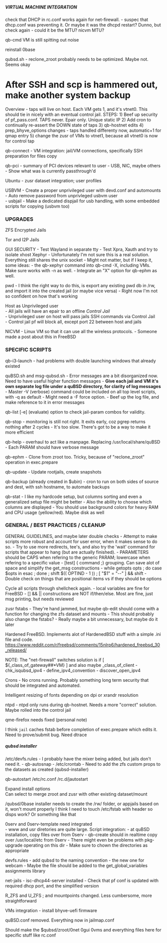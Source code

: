 ##### VIRTUAL MACHINE INTEGRATION

check that DHCP in rc.conf works again for net-firewall.
	- suspec that dhcp.conf was preventing it. Or maybe it was the dhcpd restart? Dunno, but check again
	- could it be the MTU? nicvm MTU?

qb-cmd VM is still spitting out noise

reinstall 0base

qubsd.sh
	- reclone_zroot probably needs to be optimized. Maybe not. Seems okay

# After SSH and scp is hammered out, make another system backup 
Overview - taps will live on host. Each VM gets 1, and it's vtnet0.
This should tie in nicely with an eventual control jail. STEPS:
	1) Beef up security of pf_pass.conf. TAPS never. Epair only. Unique static IP
	2) Add cron to continually re-assert the DOWN state of taps 
	3) qb-hostnet edits
	4) prep_bhyve_options changes
		- taps handled differenty now, automatic+1 for qmap entry
	5) change the zusr of VMs to vtnet1, because all vtnet0 is now for control tap 

qb-connect - VM integration: jail/VM connections, specifically SSH preparation for files copy

qb-pci
	- summary of PCI devices relevant to user
	- USB, NIC, maybe others
	- Show what was is currently passthrough'd

Ubuntu - zusr dataset integration; user profiles

USBVM 
	- Create a proper unprivileged user with devd.conf and automounts     
	- Auto remove password from unprivleged usbvm user     
	- usbjail - Make a dedicated dispjail for usb handling, with some embedded scripts for copying (usbvm too)


### UPGRADES

ZFS Encrypted Jails

Tor and I2P Jails

GUI SECURITY
	- Test Wayland in separate tty
	- Test Xpra, Xauth and try to isolate xhost 
	Xephyr - Unfortunately I'm not sure this is a real solution. Everything still shares the unix socket
		- Might not matter, but if I keep it, some ideas:
			- the qb-xephyr command into qb-cmd -X, including VMs. Make sure works with -n as well.
			- Integrate an "X" option for qb-ephm as well.

pwd
	- I think the right way to do this, is export any existing pwd db in /rw, and import it into the created jail (or maybe vice versa) 
	- Right now I'm not so confident on how that's working

Host as Unprivileged user     
	- All jails will have an epair to an offline *Control Jail*      
	- Unprivileged user on host will pass jails SSH commands via Control Jail     
	- Control jail pf will block all, except port 22 between host and jails     

NICVM - Linux VM so that it can use all the wireless protocols.
     - Someone made a post about this in FreeBSD


### SPECIFIC SCRIPTS

qb-i3-launch - had problems with double launching windows that already existed

quBSD.sh and msg-qubsd.sh
	- Error messages are a bit disorganized now. Need to have useful higher function messages
		- **Give each jail and VM it's own separate log file under a quBSD directory, for clarity of log messages**
		- Master -V (verbose) command could be included on all top level scripts, with -q as default 
		- Might need a -F force option.
		- Beef up the log file, and make reference to it in error messages

qb-list [-e] (evaluate) option to check jail-param combos for validity.

qb-stop
	- monitoring is still not right. It exits early, coz pgrep returns nothing after 2 cycles 
	- It's too slow. There's got to be a way to make it more efficient

qb-help - overhaul to act like a manpage. Replacing /usr/local/share/quBSD
	- Each PARAM should have verbose message

qb-ephm - Clone from zroot too. Tricky, because of "reclone_zroot" operation in exec.prepare 

qb-update - Update rootjails, create snapshots

qb-backup (already created in $ubin)
	- cron to run on both sides of source and dest, with ssh hostname, to automate backups

qb-stat
	- I like my hardcode setup, but columns sorting and even a generalized setup file might be better
	- Also the ability to choose which columns are displayed
	- You should use background colors for heavy RAM and CPU usage (yellow/red). Maybe disk as well


### GENERAL / BEST PRACTICES / CLEANUP

GENERAL GUIDELINES, and maybe later double checks
	- Attempt to make scripts more robust and account for user error, when it makes sense to do so.
	- Try to use more redirects, tee's, and also try the 'wait' command for scripts that appear to hang (but are actually finished).
	- PARAMETERS should be CAPS when refering to the generic PARAM; lowercase when refering to a specific value
	- [test] { command ;} grouping. Can save alot of space and simplify the get_msg constructions
	- while getopts <opts> opts ; do case $opts in
	  esac  ;  done  ;  shift $(( OPTIND - 1 ))  ;  [ "$1" = "--" ] && shift
	- Double check on things that are positional items vs if they should be options 

Cycle all scripts through shellcheck again. 
	- local variables are fine for FreeBSD 
	- [] && || constructions are NOT if/then/else. Most are fine, just msg printing, but needs reviewed

zusr fstabs
	- They're hand jammed, but maybe qb-edit should come with a function for changing the zfs dataset and mounts
	- This should probably also change the fstabs? 
	- Really maybe a bit unnecessary, but maybe do it later

Hardened FreeBSD. Implements alot of HardenedBSD stuff with a simple .ini file and code.
https://www.reddit.com/r/freebsd/comments/15nlrp6/hardened_freebsd_30_released/

NOTE: The "net-firewall" switches solution is
	if [ ${_class_of_gateway##*VM} ] and also maybe _class_of_client
	- chk_isqubsd_ipv4
	- define_ipv4_convention
	- discover_open_ipv4

Crons - No crons running. Probably something long term security that should be integrated and automated.

Intelligent resizing of fonts depending on dpi or xrandr resolution

ntpd - ntpd only runs during qb-hostnet. Needs a more "correct" solution. Maybe rolled into the control jail

qme-firefox needs fixed (personal note)

I think `jail` caches fstab before completion of exec.prepare which edits it. Need to prove/submit bug. Need dtrace


##### qubsd installer #######

/etc/devfs.rules - I probably have the mixer being added, but jails don't need it.
	- qb-autosnap 
	- /etc/crontab
	- Need to add the zfs custom props to the datasets as created (qubsd-installer)

qb-autostart
	/etc/rc.conf
	/rc.d/jautostart 

Expand install options     
	Can select to merge zroot and zusr with other existing dataset/mount     

/qubsd/0base installer needs to create the /rw/ folder, or appjails based on it, won't mount properly
I think I need to touch /etc/fstab with header so disps work? Or something like that

0serv and 0serv-template need integrated	
	- www and usr diretories are quite large. Script integration:
		- at quBSD installation, copy files over from 0serv
		- qb-create should in realtime copy over /usr/local/etc from 0serv
		- There might even be problems with pkg-upgrade operating on this dir
		- Make sure to chown the directories as appropriate
	
devfs.rules
	- add qubsd to the naming convention
	- the new one for webcam
	- Maybe the file should be added to the get_global_variables assignments library

net-jails
	- isc-dhcp44-server installed
	- Check that pf conf is updated with required dhcp port, and the simplified version

R_ZFS and U_ZFS ; and mountpoints changed. Less cumbersome, more straightforward

VMs integration
	- install bhyve-uefi firmware
	
quBSD.conf removed. Everything now in jailmap.conf

Should make the $qubsd/zroot/0net 0gui 0vms and everything files here for specific stuff like rc.conf


